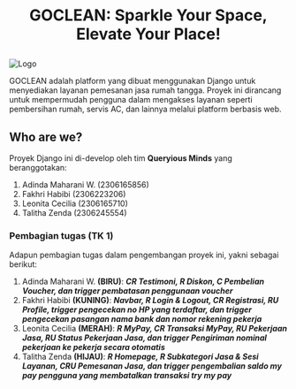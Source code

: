 # <p align='center'> GOCLEAN: Sparkle Your Space, Elevate Your Place! </p>

![Logo](https://github.com/user-attachments/assets/279e3338-37a8-4ae7-816c-c41efa5209ac)

GOCLEAN adalah platform yang dibuat menggunakan Django untuk menyediakan layanan pemesanan jasa rumah tangga. Proyek ini dirancang untuk mempermudah pengguna dalam mengakses layanan seperti pembersihan rumah, servis AC, dan lainnya melalui platform berbasis web.

## Who are we?
Proyek Django ini di-develop oleh tim **Queryious Minds** yang beranggotakan:
1. Adinda Maharani W. (2306165856)
2. Fakhri Habibi (2306223206)
3. Leonita Cecilia (2306165710)
4. Talitha Zenda (2306245554)

### Pembagian tugas (TK 1)
Adapun pembagian tugas dalam pengembangan proyek ini, yakni sebagai berikut:
1. Adinda Maharani W. **(BIRU)**: **_CR Testimoni, R Diskon, C Pembelian Voucher, dan trigger pembatasan penggunaan voucher_**
2. Fakhri Habibi **(KUNING)**: **_Navbar, R Login & Logout, CR Registrasi, RU Profile, trigger pengecekan no HP yang terdaftar, dan trigger pengecekan pasangan nama bank dan nomor rekening pekerja_**
3. Leonita Cecilia **(MERAH)**: **_R MyPay, CR Transaksi MyPay, RU Pekerjaan Jasa, RU Status Pekerjaan Jasa, dan trigger Pengiriman nominal pekerjaan ke pekerja secara otomatis_**
4. Talitha Zenda **(HIJAU)**: **_R Homepage, R Subkategori Jasa & Sesi Layanan, CRU Pemesanan Jasa, dan trigger pengembalian saldo my pay pengguna yang membatalkan transaksi try my pay_**
